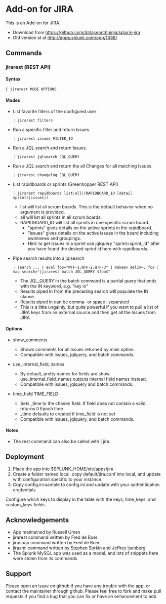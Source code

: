 Add-on for JIRA
======================

This is an Add-on for JIRA.

* Download from https://github.com/datasearchninja/splunk-jira
* Old version at at http://apps.splunk.com/app/1438/

## Commands

### jirarest (REST API)

#### Syntax

```
| jirarest MODE OPTIONS
```

#### Modes

* List favorite filters of the configured user

  ```
  | jirarest filters
  ```

* Run a specific filter and return Issues

  ```
  | jirarest issues FILTER_ID
  ```

* Run a JQL search and return Issues.

  ```
  | jirarest jqlsearch JQL_QUERY
  ```

* Run a JQL search and return the all Changes for all matching Issues.
  
  ```
  | jirarest changelog JQL_QUERY
  ```

* List rapidboards or sprints (Greenhopper REST API)

  ```
  | jirarest rapidboards list|all|(RAPIDBOARD_ID [detail sprints|issues])
  ```
  * list will list all scrum boards. This is the default behavior when no argument is provided.
  * all will list all sprints in all scrum boards.
  * RAPIDBOARD_ID will list all sprints in one specific scrum board.
    * "sprints" gives details on the active sprints in the rapidboard.
    * "issues" gives details on the active issues in the board including swimlanes and groupings.
    * Hint: to get issues in a sprint use jqlquery "sprint=sprint_id" after you have found the desired sprint id here with rapidboards.

* Pipe search results into a jqlsearch

  ```
  | search ... | eval foo="WTF-1,WTF-2,WTF-3" | makemv delim=, foo | map search="|jirarest batch JQL_QUERY $foo$"
  ```

  * The JQL_QUERY in the batch command is a partial query that ends with the IN keyword, e.g. "key in"
  * Results piped in from the preceding search will populate the IN clause.
  * Results piped in can be comma- or space- separated
  * This is a little ungainly, but quite powerful if you want to pull a list of JIRA keys from an external source and then get all the Issues from JIRA

#### Options

* show_comments 
  * Shows comments for all Issues returned by main option.
  * Compatible with issues, jqlquery, and batch commands.

* use_internal_field_names
  * By default, pretty names for fields are show. use_internal_field_names outputs internal field names instead.
  * Compatible with issues, jqlquery and batch commands.

* time_field TIME_FIELD
   * Sets _time to the chosen field. If field does not contain a valid, returns 0 Epoch time
   * _time defaults to created if time_field is not set
   * Compatible with issues, jqlquery, and batch commands.

#### Notes

* The rest command can also be called with | jira. 


## Deployment

1. Place the app into $SPLUNK_HOME/etc/apps/jira
2. Create a folder named local, copy default/jira.conf into local, and update with configuration specific to your instance.
3. Copy config.ini.sample to config.ini and update with your authentication credentials

Configure which keys to display in the table with the keys, time_keys, and custom_keys fields.


## Acknowledgements

* App maintained by Russell Uman
* jirarest command written by Fred de Boer
* jirasoap command written by Fred de Boer
* jiraxml command written by Stephen Sorkin and Jeffrey Isenberg
* The Splunk MySQL app was used as a model, and lots of snippets here were stolen from its commands

## Support

Please open an issue on github if you have any trouble with the app, or contact the maintainer through github.
Please feel free to fork and make pull requests if you find a bug that you can fix or have an enhancement to add.
